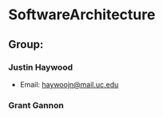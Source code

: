# SoftwareArchitecture

## Group: 
### Justin Haywood
- Email: haywoojn@mail.uc.edu
### Grant Gannon